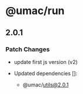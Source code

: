 # @umac/run

## 2.0.1

### Patch Changes

- update first js version (v2)

- Updated dependencies []:
  - @umac/utils@2.0.1
